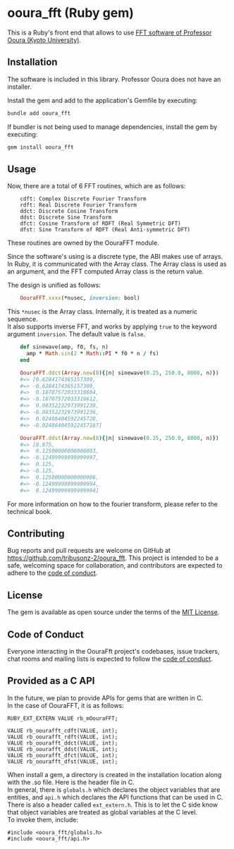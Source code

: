 # ooura_fft (Ruby gem)

This is a Ruby's front end that allows to use [FFT software of Professor Ooura (Kyoto University)](https://www.kurims.kyoto-u.ac.jp/~ooura/index-j.html).

## Installation

The software is included in this library. Professor Ooura does not have an installer.  

Install the gem and add to the application's Gemfile by executing:

```bash
bundle add ooura_fft
```

If bundler is not being used to manage dependencies, install the gem by executing:

```bash
gem install ooura_fft
```

## Usage

Now, there are a total of 6 FFT routines, which are as follows:
```
    cdft: Complex Discrete Fourier Transform
    rdft: Real Discrete Fourier Transform
    ddct: Discrete Cosine Transform
    ddst: Discrete Sine Transform
    dfct: Cosine Transform of RDFT (Real Symmetric DFT)
    dfst: Sine Transform of RDFT (Real Anti-symmetric DFT)
```
These routines are owned by the OouraFFT module.  

Since the software's using is a discrete type, the ABI makes use of arrays.  
In Ruby, it is communicated with the Array class. The Array class is used as an argument, and the FFT computed Array class is the return value.  

The design is unified as follows:  
```Ruby
    OouraFFT.xxxx(*nusec, inversion: bool)
```
This `*nusec` is the Array class. Internally, it is treated as a numeric sequence.  
It also supports inverse FFT, and works by applying `true` to the keyword argument `inversion`. The default value is `false`.  

```Ruby
    def sinewave(amp, f0, fs, n)
      amp * Math.sin(2 * Math::PI * f0 * n / fs)
    end

    OouraFFT.ddct(Array.new(8){|n| sinewave(0.25, 250.0, 8000, n)})
    #=> [0.6284174365157309,
    #=> -0.6284174365157309,
    #=>  0.18707572033318604,
    #=> -0.18707572033318612,
    #=>  0.08352232973991239,
    #=> -0.08352232973991236,
    #=>  0.02486404592245728,
    #=> -0.024864045922457167]

    OouraFFT.ddst(Array.new(8){|n| sinewave(0.25, 250.0, 8000, n)})
    #=> [0.875,
    #=>  0.12500000000000003,
    #=> -0.12499999999999997,
    #=>  0.125,
    #=> -0.125,
    #=>  0.12500000000000006,
    #=> -0.12499999999999994,
    #=>  0.12499999999999994]
```

For more information on how to the fourier transform, please refer to the technical book.  

## Contributing

Bug reports and pull requests are welcome on GitHub at https://github.com/tribusonz-2/ooura_fft. This project is intended to be a safe, welcoming space for collaboration, and contributors are expected to adhere to the [code of conduct](https://github.com/tribusonz-2/ruby-ooura_fft/blob/master/CODE_OF_CONDUCT.md).

## License

The gem is available as open source under the terms of the [MIT License](https://opensource.org/licenses/MIT).

## Code of Conduct

Everyone interacting in the OouraFft project's codebases, issue trackers, chat rooms and mailing lists is expected to follow the [code of conduct](https://github.com/tribusonz-2/ooura_fft/blob/master/CODE_OF_CONDUCT.md).

## Provided as a C API

In the future, we plan to provide APIs for gems that are written in C.  
In the case of OouraFFT, it is as follows:  

```CXX
RUBY_EXT_EXTERN VALUE rb_mOouraFFT;

VALUE rb_oourafft_cdft(VALUE, int);
VALUE rb_oourafft_rdft(VALUE, int);
VALUE rb_oourafft_ddct(VALUE, int);
VALUE rb_oourafft_ddst(VALUE, int);
VALUE rb_oourafft_dfct(VALUE, int);
VALUE rb_oourafft_dfst(VALUE, int);
```

When install a gem, a directory is created in the installation location along with the .so file. Here is the header file in C.  
In general, there is `globals.h` which declares the object variables that are entities, and `api.h` which declares the API functions that can be used in C. There is also a header called `ext_extern.h`. This is to let the C side know that object variables are treated as global variables at the C level.  
To invoke them, include:  

```CXX
#include <ooura_fft/globals.h>
#include <ooura_fft/api.h>
```
